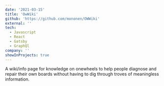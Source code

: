 ```yaml
---
date: '2021-03-15'
title: 'OwWiki'
github: 'https://github.com/mononen/OWWiki'
external: ''
tech:
  - Javascript
  - React
  - Gatsby
  - GraphQl
company: ''
showInProjects: true
---
```


A wiki/info page for knowledge on onewheels to help people diagnose and repair their own boards without having to dig through troves of meaningless information.
